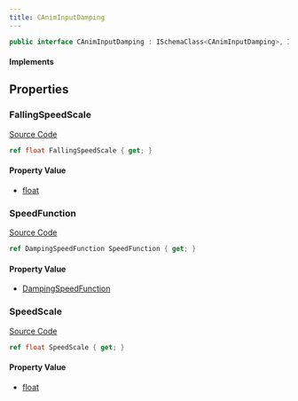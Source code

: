 ```yaml
---
title: CAnimInputDamping
---
```


```csharp
public interface CAnimInputDamping : ISchemaClass<CAnimInputDamping>, ISchemaField, ISchemaClass, INativeHandle
```

#### Implements

## Properties

### FallingSpeedScale

[Source Code](https://github.com/swiftly-solution/swiftlys2/blob/main/managed/src/SwiftlyS2.Generated/Schemas/Interfaces/CAnimInputDamping.cs#L21)

```csharp
ref float FallingSpeedScale { get; }
```

#### Property Value

- [float](https://learn.microsoft.com/dotnet/api/system.single)

### SpeedFunction

[Source Code](https://github.com/swiftly-solution/swiftlys2/blob/main/managed/src/SwiftlyS2.Generated/Schemas/Interfaces/CAnimInputDamping.cs#L17)

```csharp
ref DampingSpeedFunction SpeedFunction { get; }
```

#### Property Value

- [DampingSpeedFunction](/docs/api/shared/schemadefinitions/dampingspeedfunction)

### SpeedScale

[Source Code](https://github.com/swiftly-solution/swiftlys2/blob/main/managed/src/SwiftlyS2.Generated/Schemas/Interfaces/CAnimInputDamping.cs#L19)

```csharp
ref float SpeedScale { get; }
```

#### Property Value

- [float](https://learn.microsoft.com/dotnet/api/system.single)

